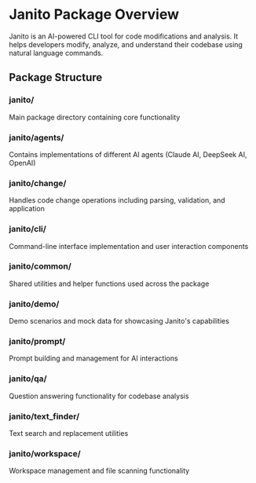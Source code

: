 # Janito Package Overview

Janito is an AI-powered CLI tool for code modifications and analysis. It helps developers modify, analyze, and understand their codebase using natural language commands.

## Package Structure

### janito/
Main package directory containing core functionality

### janito/agents/
Contains implementations of different AI agents (Claude AI, DeepSeek AI, OpenAI)

### janito/change/
Handles code change operations including parsing, validation, and application

### janito/cli/
Command-line interface implementation and user interaction components

### janito/common/
Shared utilities and helper functions used across the package

### janito/demo/
Demo scenarios and mock data for showcasing Janito's capabilities

### janito/prompt/
Prompt building and management for AI interactions

### janito/qa/
Question answering functionality for codebase analysis

### janito/text_finder/
Text search and replacement utilities

### janito/workspace/
Workspace management and file scanning functionality